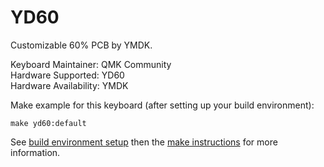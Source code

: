 YD60
====

Customizable 60% PCB by YMDK.

Keyboard Maintainer: QMK Community  
Hardware Supported: YD60  
Hardware Availability: YMDK

Make example for this keyboard (after setting up your build environment):

    make yd60:default


See [build environment setup](https://docs.qmk.fm/#/getting_started_build_tools) then the [make instructions](https://docs.qmk.fm/#/getting_started_make_guide) for more information.
